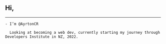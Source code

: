 ## Hi, 

---

    - I’m @AyrtonCR

      Looking at becoming a web dev, currently starting my journey through Developers Institute in NZ, 2022.


<!---
AyrtonCR/AyrtonCR is a ✨ special ✨ repository because its `README.md` (this file) appears on your GitHub profile.
You can click the Preview link to take a look at your changes.
--->
